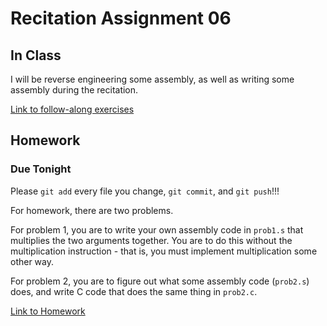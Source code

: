 # Recitation Assignment 06


## In Class  

I will be reverse engineering some assembly, as well as writing some
assembly during the recitation.

[Link to follow-along exercises](in-class)

## Homework
### Due Tonight  

Please `git add` every file you change, `git commit`, and `git push`!!!

For homework, there are two problems.

For problem 1, you are to write your own assembly code in `prob1.s`
that multiplies the two arguments together. You are to do this without
the multiplication instruction - that is, you must implement multiplication
some other way.

For problem 2, you are to figure out what some assembly code (`prob2.s`) does,
and write C code that does the same thing in `prob2.c`.

[Link to Homework](for-homework)

